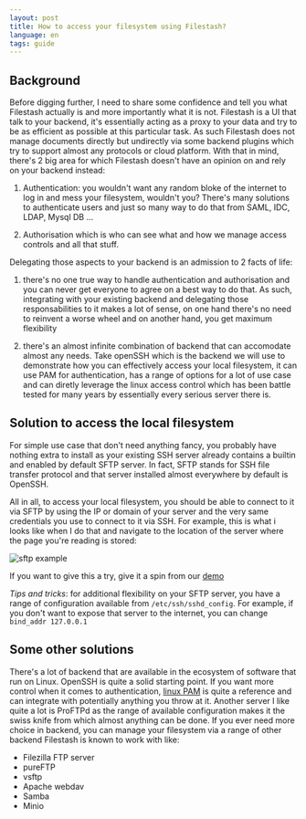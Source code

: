 ```yaml
---
layout: post
title: How to access your filesystem using Filestash?
language: en
tags: guide
---
```


<style>
#main ol li p { margin: 0; }
#main ol { margin-top: -15px; }
</style>

## Background

Before digging further, I need to share some confidence and tell you what Filestash actually is and more importantly what it is not. Filestash is a UI that talk to your backend, it's essentially acting as a proxy to your data and try to be as efficient as possible at this particular task. As such Filestash does not manage documents directly but undirectly via some backend plugins which try to support almost any protocols or cloud platform. With that in mind, there's 2 big area for which Filestash doesn't have an opinion on and rely on your backend instead:

1. Authentication: you wouldn't want any random bloke of the internet to log in and mess your filesystem, wouldn't you? There's many solutions to authenticate users and just so many way to do that from SAML, IDC, LDAP, Mysql DB ...

2. Authorisation which is who can see what and how we manage access controls and all that stuff.

Delegating those aspects to your backend is an admission to 2 facts of life:

1. there's no one true way to handle authentication and authorisation and you can never get everyone to agree on a best way to do that. As such, integrating with your existing backend and delegating those responsabilities to it makes a lot of sense, on one hand there's no need to reinvent a worse wheel and on another hand, you get maximum flexibility

2. there's an almost infinite combination of backend that can accomodate almost any needs. Take openSSH which is the backend we will use to demonstrate how you can effectively access your local filesystem, it can use PAM for authentication, has a range of options for a lot of use case and can diretly leverage the linux access control which has been battle tested for many years by essentially every serious server there is.


## Solution to access the local filesystem

For simple use case that don't need anything fancy, you probably have nothing extra to install as your existing SSH server already contains a builtin and enabled by default SFTP server. In fact, SFTP stands for SSH file transfer protocol and that server installed almost everywhere by default is OpenSSH.

All in all, to access your local filesystem, you should be able to connect to it via SFTP by using the IP or domain of your server and the very same credentials you use to connect to it via SSH. For example, this is what i looks like when I do that and navigate to the location of the server where the page you're reading is stored:

![sftp example](/img/posts/2020-10-20-how-to-access-filesystem-using-filestash-1.png)

If you want to give this a try, give it a spin from our [demo](https://demo.filestash.app/)

*Tips and tricks*: for additional flexibility on your SFTP server, you have a range of configuration available from `/etc/ssh/sshd_config`. For example, if you don't want to expose that server to the internet, you can change `bind_addr 127.0.0.1`

## Some other solutions

There's a lot of backend that are available in the ecosystem of software that run on Linux. OpenSSH is quite a solid starting point. If you want more control when it comes to authentication, [linux PAM](https://en.wikipedia.org/wiki/Linux_PAM) is quite a reference and can integrate with potentially anything you throw at it. Another server I like quite a lot is ProFTPd as the range of available configuration makes it the swiss knife from which almost anything can be done. If you ever need more choice in backend, you can manage your filesystem via a range of other backend Filestash is known to work with like:
- Filezilla FTP server
- pureFTP
- vsftp
- Apache webdav
- Samba
- Minio
